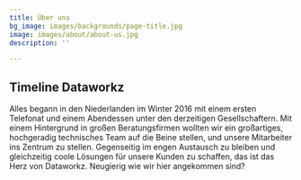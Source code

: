 ```yaml
---
title: Über uns
bg_image: images/backgrounds/page-title.jpg
image: images/about/about-us.jpg
description: ''

---
```

## Timeline Dataworkz

Alles begann in den Niederlanden im Winter 2016 mit einem ersten Telefonat und einem Abendessen unter den derzeitigen Gesellschaftern. 
Mit einem Hintergrund in großen Beratungsfirmen wollten wir ein großartiges, hochgeradig technisches Team auf die Beine stellen, und unsere Mitarbeiter ins Zentrum zu stellen.
Gegenseitig im engen Austausch zu bleiben und gleichzeitig coole Lösungen für unsere Kunden zu schaffen, das ist das Herz von Dataworkz.
Neugierig wie wir hier angekommen sind?
